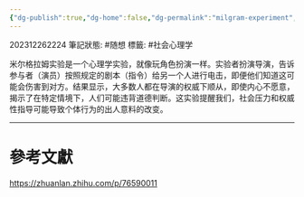 ```yaml
---
{"dg-publish":true,"dg-home":false,"dg-permalink":"milgram-experiment","permalink":"/milgram-experiment/","dgPassFrontmatter":true}
---
```


202312262224
筆記狀態: #随想
標籤: #社会心理学 

米尔格拉姆实验是一个心理学实验，就像玩角色扮演一样。实验者扮演导演，告诉参与者（演员）按照规定的剧本（指令）给另一个人进行电击，即便他们知道这可能会伤害到对方。结果显示，大多数人都在导演的权威下顺从，即使内心不愿意，揭示了在特定情境下，人们可能违背道德判断。这实验提醒我们，社会压力和权威性指导可能导致个体行为的出人意料的改变。

---
# 參考文獻

https://zhuanlan.zhihu.com/p/76590011